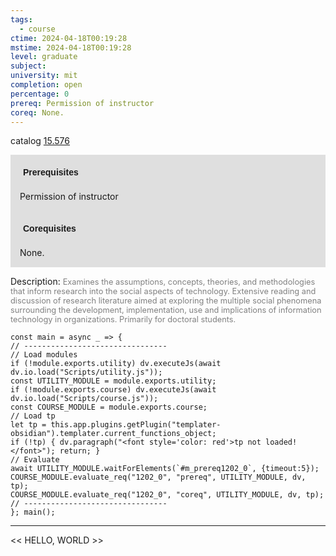 ```yaml
---
tags:
  - course
ctime: 2024-04-18T00:19:28
mstime: 2024-04-18T00:19:28
level: graduate
subject: 
university: mit
completion: open
percentage: 0
prereq: Permission of instructor
coreq: None.
---
```


catalog [15.576](http://student.mit.edu/catalog/m15b.html#15.576)

<span style="display: block; padding: 15px; background-color: rgb(100, 100, 100, 0.2);"><font id="m_prereq1202_0" style="display: block; font-family: Arial, sans-serif; font-weight: bold; padding: 5px">Prerequisites</font><br><span id="prereq1202_0">Permission of instructor</span></span>
<span style="display: block; padding: 15px; background-color: rgb(100, 100, 100, 0.2);"><font id="m_coreq1202_0" style="display: block; font-family: Arial, sans-serif; font-weight: bold; padding: 5px">Corequisites</font><br><span id="coreq1202_0">None.</span></span>

<font style="">Description:</font>
<font style="color: grey; font-size: 0.8rem;">Examines the assumptions, concepts, theories, and methodologies that inform research into the social aspects of technology. Extensive reading and discussion of research literature aimed at exploring the multiple social phenomena surrounding the development, implementation, use and implications of information technology in organizations. Primarily for doctoral students.</font>

```dataviewjs
const main = async _ => {
// --------------------------------
// Load modules
if (!module.exports.utility) dv.executeJs(await dv.io.load("Scripts/utility.js"));
const UTILITY_MODULE = module.exports.utility;
if (!module.exports.course) dv.executeJs(await dv.io.load("Scripts/course.js"));
const COURSE_MODULE = module.exports.course;
// Load tp
let tp = this.app.plugins.getPlugin("templater-obsidian").templater.current_functions_object;
if (!tp) { dv.paragraph("<font style='color: red'>tp not loaded!</font>"); return; }
// Evaluate
await UTILITY_MODULE.waitForElements(`#m_prereq1202_0`, {timeout:5});
COURSE_MODULE.evaluate_req("1202_0", "prereq", UTILITY_MODULE, dv, tp);
COURSE_MODULE.evaluate_req("1202_0", "coreq", UTILITY_MODULE, dv, tp);
// --------------------------------
}; main();
```

---

<< HELLO, WORLD >>
